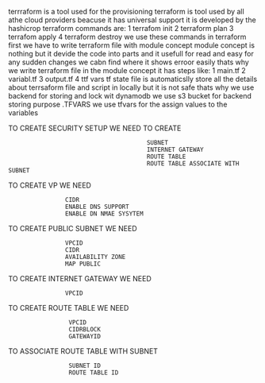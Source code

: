 terrraform is a tool used for the provisioning 
terraform is tool used by all athe cloud providers beacuse it has universal support
it is developed by the hashicrop
terraform commands are:
                       1 terrafom init
                       2 terraform plan 
                       3 terrafom apply
                       4 terraform destroy
we use these commands in terraform
first we have to write terraform file with module concept
module concept is nothing but it devide the code into parts and it usefull for read and easy for any sudden changes we cabn find where it shows erroor easily thats why we write terraform file in the module concept
it has steps like:
                  1 main.tf
                  2 variabl.tf
                  3 output.tf
                  4 ttf vars
tf state file is automaticslly store all the details about terrsaform file and script in locally
but it is not safe thats why we use backend for storing and lock wit dynamodb
we use s3 bucket for backend storing purpose
.TFVARS we use tfvars for the assign values to the variables 



TO CREATE SECURITY SETUP WE NEED TO CREATE 

                                           SUBNET
                                           INTERNET GATEWAY
                                           ROUTE TABLE
                                           ROUTE TABLE ASSOCIATE WITH SUBNET

TO CREATE VP WE NEED

                    CIDR
                    ENABLE DNS SUPPORT
                    ENABLE DN NMAE SYSYTEM

TO CREATE PUBLIC SUBNET WE NEED 

                    VPCID
                    CIDR
                    AVAILABILITY ZONE 
                    MAP PUBLIC

TO CREATE INTERNET GATEWAY WE NEED 

                    VPCID


 TO CREATE ROUTE TABLE WE NEED 
 
                     VPCID
                     CIDRBLOCK
                     GATEWAYID


  TO ASSOCIATE  ROUTE TABLE WITH SUBNET 
  
                     SUBNET ID
                     ROUTE TABLE ID
                     
